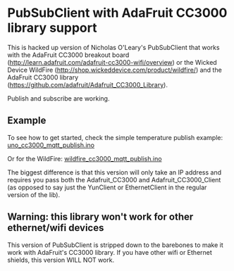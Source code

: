 # PubSubClient with AdaFruit CC3000 library support 
This is hacked up version of Nicholas O'Leary's PubSubClient that works with the AdaFruit CC3000 breakout board (http://learn.adafruit.com/adafruit-cc3000-wifi/overview) or the Wicked Device WildFire (http://shop.wickeddevice.com/product/wildfire/) and the AdaFruit CC3000 library (https://github.com/adafruit/Adafruit_CC3000_Library).

Publish and subscribe are working.

## Example

To see how to get started, check the simple temperature publish example: [uno_cc3000_mqtt_publish.ino](https://github.com/nathanchantrell/pubsubclient/blob/master/cc3000_PubSubClient/examples/adafruit_cc3000_publish/uno_cc3000_mqtt_publish.ino)

Or for the WildFire: [wildfire_cc3000_mqtt_publish.ino](https://github.com/nathanchantrell/pubsubclient/blob/master/cc3000_PubSubClient/examples/wildfire_mqtt_publish/wildfire_mqtt_publish.ino)

The biggest difference is that this version will only take an IP address and requires you pass both the Adafruit_CC3000 and Adafruit_CC3000_Client (as opposed to say just the YunClient or EthernetClient in the regular version of the lib).

## Warning: this library won't work for other ethernet/wifi devices

This version of PubSubClient is stripped down to the barebones to make it work with AdaFruit's CC3000 library. If you have other wifi or Ethernet shields, this version WILL NOT work.
